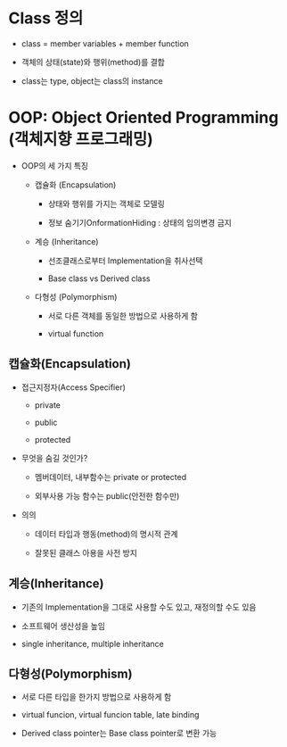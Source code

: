 # Class 정의

- class = member variables + member function

- 객체의 상태(state)와 행위(method)를 결합

- class는 type, object는 class의 instance

# OOP: Object Oriented Programming (객체지향 프로그래밍)

- OOP의 세 가지 특징

    - 캡슐화 (Encapsulation)

        - 상태와 행위를 가지는 객체로 모델링

        - 정보 숨기기OnformationHiding : 상태의 임의변경 금지

    - 계승 (Inheritance)

        - 선조클래스로부터 Implementation을 취사선택

        - Base class vs Derived class

    - 다형성 (Polymorphism)

        - 서로 다른 객체를 동일한 방법으로 사용하게 함

        - virtual function

## 캡슐화(Encapsulation)

- 접근지정자(Access Specifier)
    - private

    - public

    - protected

- 무엇을 숨길 것인가?

    - 멤버데이터, 내부함수는 private or protected

    - 외부사용 가능 함수는 public(안전한 함수만)

- 의의

    - 데이터 타입과 행동(method)의 명시적 관계

    - 잘못된 클래스 아용을 사전 방지

 

## 계승(Inheritance)

- 기존의 Implementation을 그대로 사용할 수도 있고, 재정의할 수도 있음

- 소프트웨어 생산성을 높임

- single inheritance, multiple inheritance

 

## 다형성(Polymorphism)

- 서로 다른 타입을 한가지 방법으로 사용하게 함

- virtual funcion, virtual funcion table, late binding

- Derived class pointer는 Base class pointer로 변환 가능